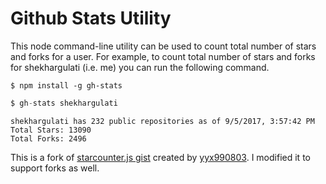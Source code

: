# Github Stats Utility

This node command-line utility can be used to count total number of stars and forks for a user. For example, to count total number of stars and forks for shekhargulati (i.e. me) you can run the following command.

```
$ npm install -g gh-stats
```

```javascript
$ gh-stats shekhargulati
```

```
shekhargulati has 232 public repositories as of 9/5/2017, 3:57:42 PM
Total Stars: 13090
Total Forks: 2496
```


This is a fork of [starcounter.js gist](https://gist.github.com/yyx990803/7745157) created by [yyx990803](https://github.com/yyx990803). I modified it to support forks as well.
